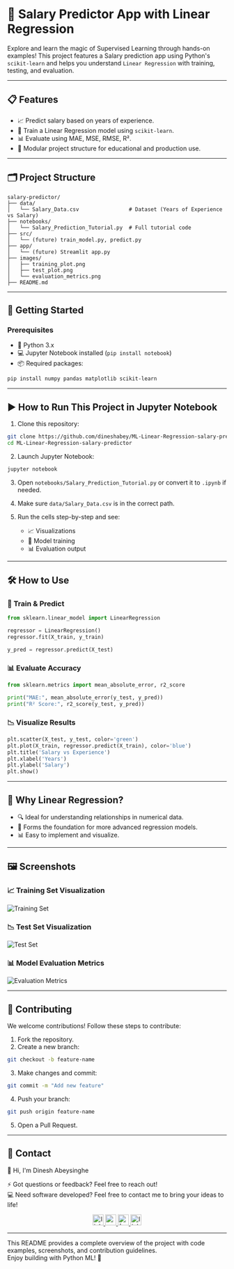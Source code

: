 
# 🎯 Salary Predictor App with Linear Regression
Explore and learn the magic of Supervised Learning through hands-on examples! This project features a Salary prediction app using Python's `scikit-learn` and helps you understand `Linear Regression` with training, testing, and evaluation.

---

## 📋 Features
- 📈 Predict salary based on years of experience.
- 🧠 Train a Linear Regression model using `scikit-learn`.
- 📊 Evaluate using MAE, MSE, RMSE, R².
- 📂 Modular project structure for educational and production use.

---

## 🗂 Project Structure

```
salary-predictor/
├── data/
│   └── Salary_Data.csv                # Dataset (Years of Experience vs Salary)
├── notebooks/
│   └── Salary_Prediction_Tutorial.py  # Full tutorial code
├── src/
│   └── (future) train_model.py, predict.py
├── app/
│   └── (future) Streamlit app.py
├── images/
│   ├── training_plot.png
│   ├── test_plot.png
│   └── evaluation_metrics.png
├── README.md
```

---

## 🚀 Getting Started

### Prerequisites
- 🐍 Python 3.x
- 💻 Jupyter Notebook installed (`pip install notebook`)
- 📦 Required packages:
```bash
pip install numpy pandas matplotlib scikit-learn
```

---

## ▶️ How to Run This Project in Jupyter Notebook

1. Clone this repository:
```bash
git clone https://github.com/dineshabey/ML-Linear-Regression-salary-predictor.git
cd ML-Linear-Regression-salary-predictor
```

2. Launch Jupyter Notebook:
```bash
jupyter notebook
```

3. Open `notebooks/Salary_Prediction_Tutorial.py` or convert it to `.ipynb` if needed.

4. Make sure `data/Salary_Data.csv` is in the correct path.

5. Run the cells step-by-step and see:
   - 📈 Visualizations
   - 🧠 Model training
   - 📊 Evaluation output

---

## 🛠 How to Use

### 🔢 Train & Predict

```python
from sklearn.linear_model import LinearRegression

regressor = LinearRegression()
regressor.fit(X_train, y_train)

y_pred = regressor.predict(X_test)
```

### 📊 Evaluate Accuracy

```python
from sklearn.metrics import mean_absolute_error, r2_score

print("MAE:", mean_absolute_error(y_test, y_pred))
print("R² Score:", r2_score(y_test, y_pred))
```

### 📉 Visualize Results

```python
plt.scatter(X_test, y_test, color='green')
plt.plot(X_train, regressor.predict(X_train), color='blue')
plt.title('Salary vs Experience')
plt.xlabel('Years')
plt.ylabel('Salary')
plt.show()
```

---

## 🌟 Why Linear Regression?

- 🔍 Ideal for understanding relationships in numerical data.
- 🧠 Forms the foundation for more advanced regression models.
- 📊 Easy to implement and visualize.

---

## 🖼️ Screenshots

### 📈 Training Set Visualization
![Training Set](images/training_plot.png)

### 📉 Test Set Visualization
![Test Set](images/test_plot.png)

### 📊 Model Evaluation Metrics
![Evaluation Metrics](images/evaluation_metrics.png)

---

## 🤝 Contributing

We welcome contributions! Follow these steps to contribute:

1. Fork the repository.
2. Create a new branch:
```bash
git checkout -b feature-name
```
3. Make changes and commit:
```bash
git commit -m "Add new feature"
```
4. Push your branch:
```bash
git push origin feature-name
```
5. Open a Pull Request.

---

## 📧 Contact

👋 Hi, I'm Dinesh Abeysinghe

⚡ Got questions or feedback? Feel free to reach out!  
💻 Need software developed? Feel free to contact me to bring your ideas to life!

<div align="center">
<a href="https://www.linkedin.com/in/dinesh-abeysinghe-bb773293" target="_blank">
    <img src="https://img.shields.io/static/v1?message=LinkedIn&logo=linkedin&label=&color=0077B5&logoColor=white&labelColor=&style=for-the-badge" height="25" alt="linkedin logo" />
</a>

<a href="mailto:dinabeysinge@gmail.com" target="_blank">
    <img src="https://img.shields.io/static/v1?message=Gmail&logo=gmail&label=&color=D14836&logoColor=white&labelColor=&style=for-the-badge" height="25" alt="gmail logo" />
</a>

<a href="https://huggingface.co/dineshabeysinghe" target="_blank">
    <img src="https://img.shields.io/static/v1?message=HuggingFace&logo=huggingface&label=&color=FFAA00&logoColor=white&labelColor=&style=for-the-badge" height="25" alt="huggingface logo" />
</a>

<a href="https://www.linkedin.com/newsletters/7205635660026703872/" target="_blank">
    <img src="https://img.shields.io/static/v1?message=FutureAIToday&logo=linkedin&label=&color=0077B5&logoColor=white&labelColor=&style=for-the-badge" height="25" alt="linkedin newsletter logo" />
</a>
</div>

---

This README provides a complete overview of the project with code examples, screenshots, and contribution guidelines.  
Enjoy building with Python ML! 🎉
